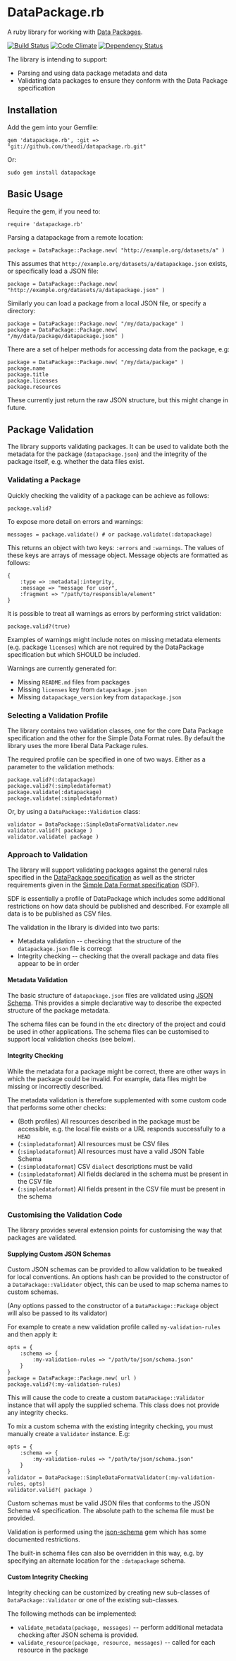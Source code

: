 # DataPackage.rb

A ruby library for working with [Data Packages](http://dataprotocols.org/data-packages/).

[![Build Status](http://jenkins.theodi.org/job/datapackage.rb-master/badge/icon)](http://jenkins.theodi.org/job/datapackage.rb-master/)
[![Code Climate](https://codeclimate.com/github/theodi/datapackage.rb.png)](https://codeclimate.com/github/theodi/datapackage.rb)
[![Dependency Status](https://gemnasium.com/theodi/datapackage.rb.png)](https://gemnasium.com/theodi/datapackage.rb)

The library is intending to support:

* Parsing and using data package metadata and data
* Validating data packages to ensure they conform with the Data Package specification

## Installation

Add the gem into your Gemfile:

    gem 'datapackage.rb', :git => "git://github.com/theodi/datapackage.rb.git"

Or:

	sudo gem install datapackage

## Basic Usage

Require the gem, if you need to:

    require 'datapackage.rb'

Parsing a datapackage from a remote location:

    package = DataPackage::Package.new( "http://example.org/datasets/a" )
    
This assumes that `http://example.org/datasets/a/datapackage.json` exists, or specifically load a JSON file:

    package = DataPackage::Package.new( "http://example.org/datasets/a/datapackage.json" )
    
Similarly you can load a package from a local JSON file, or specify a directory:

    package = DataPackage::Package.new( "/my/data/package" )
    package = DataPackage::Package.new( "/my/data/package/datapackage.json" )
    
There are a set of helper methods for accessing data from the package, e.g:

    package = DataPackage::Package.new( "/my/data/package" )
    package.name
    package.title
    package.licenses
    package.resources
    
These currently just return the raw JSON structure, but this might change in future.

## Package Validation

The library supports validating packages. It can be used to validate both the metadata for the package (`datapackage.json`) 
and the integrity of the package itself, e.g. whether the data files exist.

### Validating a Package

Quickly checking the validity of a package can be achieve as follows:

    package.valid?
    
To expose more detail on errors and warnings:

    messages = package.validate() # or package.validate(:datapackage)

This returns an object with two keys: `:errors` and `:warnings`. The values of these keys are arrays of message object. 
Message objects are formatted as follows:

    {
        :type => :metadata|:integrity,
        :message => "message for user",
        :fragment => "/path/to/responsible/element"
    }

It is possible to treat all warnings as errors by performing strict validation:

    package.valid?(true)

Examples of warnings might include notes on missing metadata elements (e.g. package `licenses`) which are not required by the 
DataPackage specification but which SHOULD be included.

Warnings are currently generated for:

* Missing `README.md` files from packages
* Missing `licenses` key from `datapackage.json`
* Missing `datapackage_version` key from `datapackage.json`

### Selecting a Validation Profile

The library contains two validation classes, one for the core Data Package specification and the other for the Simple Data Format 
rules. By default the library uses the more liberal Data Package rules.

The required profile can be specified in one of two ways. Either as a parameter to the validation methods:

    package.valid?(:datapackage)
    package.valid?(:simpledataformat)
    package.validate(:datapackage)
    package.validate(:simpledataformat)

Or, by using a `DataPackage::Validation` class:

    validator = DataPackage::SimpleDataFormatValidator.new
    validator.valid?( package )
    validator.validate( package )

### Approach to Validation

The library will support validating packages against the general rules specified in the 
[DataPackage specification](http://dataprotocols.org/data-packages/) as well as the stricter requirements given in the 
[Simple Data Format specification](http://dataprotocols.org/simple-data-format/) (SDF). 
 
SDF is essentially a profile of DataPackage which includes some additional restrictions on 
how data should be published and described. For example all data is to be published as CSV files.

The validation in the library is divided into two parts:

* Metadata validation -- checking that the structure of the `datapackage.json` file is correcgt
* Integrity checking -- checking that the overall package and data files appear to be in order

#### Metadata Validation

The basic structure of `datapackage.json` files are validated using [JSON Schema](http://json-schema.org/). This provides a simple 
declarative way to describe the expected structure of the package metadata. 

The schema files can be found in the `etc` directory of the project and could be used in other applications. The schema files can 
be customised to support local validation checks (see below).

#### Integrity Checking

While the metadata for a package might be correct, there are other ways in which the package could be invalid. For example, 
data files might be missing or incorrectly described.

The metadata validation is therefore supplemented with some custom code that performs some other checks:

* (Both profiles) All resources described in the package must be accessible, e.g. the local file exists or a URL responds successfully to a `HEAD`
* (`:simpledataformat`) All resources must be CSV files
* (`:simpledataformat`) All resources must have a valid JSON Table Schema
* (`:simpledataformat`) CSV `dialect` descriptions must be valid
* (`:simpledataformat`) All fields declared in the schema must be present in the CSV file
* (`:simpledataformat`) All fields present in the CSV file must be present in the schema

### Customising the Validation Code

The library provides several extension points for customising the way that packages are validated.

#### Supplying Custom JSON Schemas

Custom JSON schemas can be provided to allow validation to be tweaked for local conventions. An options hash can be 
provided to the constructor of a `DataPackage::Validator` object, this can be used to map schema names to custom 
schemas.

(Any options passed to the constructor of a `DataPackage::Package` object will also be passed to its validator)
  
For example to create a new validation profile called `my-validation-rules` and then apply it:

    opts = {
        :schema => {
            :my-validation-rules => "/path/to/json/schema.json"
        }
    }
    package = DataPackage::Package.new( url )
    package.valid?(:my-validation-rules)

This will cause the code to create a custom `DataPackage::Validator` instance that will apply the supplied schema. This class 
does not provide any integrity checks.

To mix a custom schema with the existing integrity checking, you must manually create a `Validator` instance. E.g:

    opts = {
        :schema => {
            :my-validation-rules => "/path/to/json/schema.json"
        }
    }
    validator = DataPackage::SimpleDataFormatValidator(:my-validation-rules, opts)
    validator.valid?( package )

Custom schemas must be valid JSON files that conforms to the JSON Schema v4 specification. The absolute path to the schema file must be 
provided.

Validation is performed using the [json-schema](https://github.com/hoxworth/json-schema) gem which has some documented restrictions.
     
The built-in schema files can also be overridden in this way, e.g. by specifying an alternate location for the `:datapackage` schema.

#### Custom Integrity Checking

Integrity checking can be customized by creating new sub-classes of `DataPackage::Validator` or one of the existing sub-classes. 

The following methods can be implemented:

* `validate_metadata(package, messages)` -- perform additional metadata checking after JSON schema is provided.
* `validate_resource(package, resource, messages)` -- called for each resource in the package
